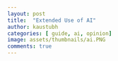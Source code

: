 ```yaml
---
layout: post
title:  "Extended Use of AI"
author: kaustubh
categories: [ guide, ai, opinion]
image: assets/thumbnails/ai.PNG
comments: true
---
```


